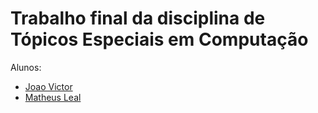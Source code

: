 # Trabalho final da disciplina de Tópicos Especiais em Computação
Alunos:
  * [Joao Victor](https://github.com/J14/)
  * [Matheus Leal](https://github.com/MatheusLeall)
